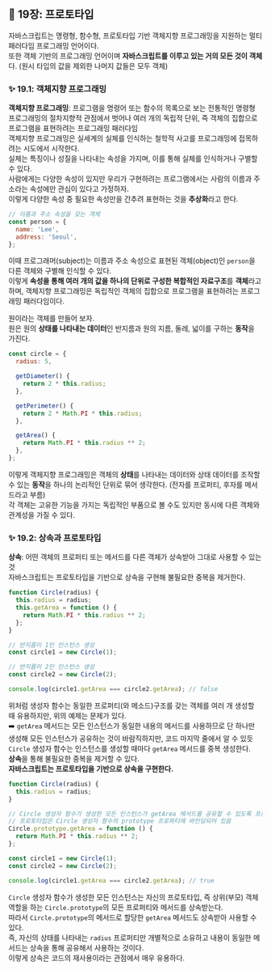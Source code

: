 ## 📔 19장: 프로토타입

자바스크립트는 명령형, 함수형, 프로토타입 기반 객체지향 프로그래밍을 지원하는 멀티 패러다임 프로그래밍 언어이다.  
또한 객체 기반의 프로그래밍 언어이며 **자바스크립트를 이루고 있는 거의 모든 것이 객체**다. (원시 타입의 값을 제외한 나머지 값들은 모두 객체)

### ✨ 19.1: 객체지향 프로그래밍

**객체지향 프로그래밍**: 프로그램을 명령어 또는 함수의 목록으로 보는 전통적인 명령형 프로그래밍의 절차지향적 관점에서 벗어나 여러 개의 독립적 단위, 즉 객체의 집합으로 프로그램을 표현하려는 프로그래밍 패러다임  
객체지향 프로그래밍은 실세계의 실체를 인식하는 철학적 사고를 프로그래밍에 접목하려는 시도에서 시작한다.  
실체는 특징이나 성질을 나타내는 속성을 가지며, 이를 통해 실체를 인식하거나 구별할 수 있다.  
사람에게는 다양한 속성이 있지만 우리가 구현하려는 프로그램에서는 사람의 이름과 주소라는 속성에만 관심이 있다고 가정하자.  
이렇게 다양한 속성 중 필요한 속성만을 간추려 표현하는 것을 **추상화**라고 한다.

```javascript
// 이름과 주소 속성을 갖는 객체
const person = {
  name: 'Lee',
  address: 'Seoul',
};
```

이때 프로그래머(subject)는 이름과 주소 속성으로 표현된 객체(object)인 `person`을 다른 객체와 구별해 인식할 수 있다.  
이렇게 **속성을 통해 여러 개의 값을 하나의 단위로 구성한 복합적인 자료구조**를 **객체**라고 하며, 객체지향 프로그래밍은 독립적인 객체의 집합으로 프로그램을 표현하려는 프로그래밍 패러다임이다.

원이라는 객체를 만들어 보자.  
원은 원의 **상태를 나타내는 데이터**인 반지름과 원의 지름, 둘레, 넓이를 구하는 **동작**을 가진다.

```javascript
const circle = {
  radius: 5,

  getDiameter() {
    return 2 * this.radius;
  },

  getPerimeter() {
    return 2 * Math.PI * this.radius;
  },

  getArea() {
    return Math.PI * this.radius ** 2;
  },
};
```

이렇게 객체지향 프로그래밍은 객체의 **상태**를 나타내는 데이터와 상태 데이터를 조작할 수 있는 **동작**을 하나의 논리적인 단위로 묶어 생각한다. (전자를 프로퍼티, 후자를 메서드라고 부름)  
각 객체는 고유한 기능을 가지는 독립적인 부품으로 볼 수도 있지만 동시에 다른 객체와 관계성을 가질 수 있다.

### ✨ 19.2: 상속과 프로토타입

**상속**: 어떤 객체의 프로퍼티 또는 메서드를 다른 객체가 상속받아 그대로 사용할 수 있는 것  
자바스크립트는 프로토타입을 기반으로 상속을 구현해 불필요한 중복을 제거한다.

```javascript
function Circle(radius) {
  this.radius = radius;
  this.getArea = function () {
    return Math.PI * this.radius ** 2;
  };
}

// 반지름이 1인 인스턴스 생성
const circle1 = new Circle(1);

// 반지름이 2인 인스턴스 생성
const circle2 = new Circle(2);

console.log(circle1.getArea === circle2.getArea); // false
```

위처럼 생성자 함수는 동일한 프로퍼티(와 메소드)구조를 갖는 객체를 여러 개 생성할 때 유용하지만, 위의 예제는 문제가 있다.  
➡️ `getArea` 메서드는 모든 인스턴스가 동일한 내용의 메서드를 사용하므로 단 하나만 생성해 모든 인스턴스가 공유하는 것이 바람직하지만, 코드 마지막 줄에서 알 수 있듯 `Circle` 생성자 함수는 인스턴스를 생성할 때마다 `getArea` 메서드를 중복 생성한다.  
**상속**을 통해 불필요한 중복을 제거할 수 있다.  
**자바스크립트는 프로토타입을 기반으로 상속을 구현한다.**

```javascript
function Circle(radius) {
  this.radius = radius;
}

// Circle 생성자 함수가 생성한 모든 인스턴스가 getArea 메서드를 공유할 수 있도록 프로토타입에 추가
// 프로토타입은 Circle 생성자 함수의 prototype 프로퍼티에 바인딩되어 있음
Circle.prototype.getArea = function () {
  return Math.PI * this.radius ** 2;
};

const circle1 = new Circle(1);
const circle2 = new Circle(2);

console.log(circle1.getArea === circle2.getArea); // true
```

`Circle` 생성자 함수가 생성한 모든 인스턴스는 자신의 프로토타입, 즉 상위(부모) 객체 역할을 하는 `Circle.prototype`의 모든 프로퍼티와 메서드를 상속받는다.  
따라서 `Circle.prototype`의 메서드로 할당한 `getArea` 메서드도 상속받아 사용할 수 있다.  
즉, 자신의 상태를 나타내는 `radius` 프로퍼티만 개별적으로 소유하고 내용이 동일한 메서드는 상속을 통해 공유해서 사용하는 것이다.  
이렇게 상속은 코드의 재사용이라는 관점에서 매우 유용하다.
